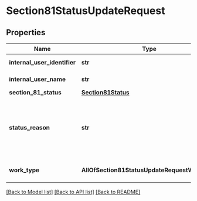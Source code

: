 # Section81StatusUpdateRequest

## Properties
Name | Type | Description | Notes
------------ | ------------- | ------------- | -------------
**internal_user_identifier** | **str** | Max length 100 characters | [optional] 
**internal_user_name** | **str** | Max length 100 characters | [optional] 
**section_81_status** | [**Section81Status**](Section81Status.md) |  | 
**status_reason** | **str** | Required if Section81Status &#x3D; rejected, accepted_fixed, resolved or cancelled Max length 500 characters | [optional] 
**work_type** | **AllOfSection81StatusUpdateRequestWorkType** | Required if Section81Status &#x3D; accepted | [optional] 

[[Back to Model list]](../README.md#documentation-for-models) [[Back to API list]](../README.md#documentation-for-api-endpoints) [[Back to README]](../README.md)

